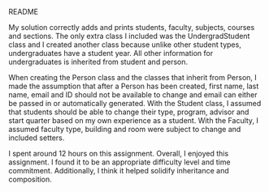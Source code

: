 README

My solution correctly adds and prints
students, faculty, subjects, courses and sections. The only extra class I
included was the UndergradStudent class and I created another class
because unlike other student types, undergraduates have a student year. All 
other information for undergraduates is inherited from student and person.

When creating the Person class and the classes that inherit from Person, I made 
the assumption that after a Person has been created, first name, last name,
email and ID should not be available to change and email can either be passed in
or automatically generated. With the Student class, I assumed that students
should be able to change their type, program, advisor and start quarter based
on my own experience as a student. With the Faculty, I assumed faculty type, 
building and room were subject to change and included setters.  

I spent around 12 hours on this assignment. Overall, I enjoyed this assignment.
I found it to be an appropriate difficulty level and time commitment.
Additionally, I think it helped solidify inheritance and composition. 
